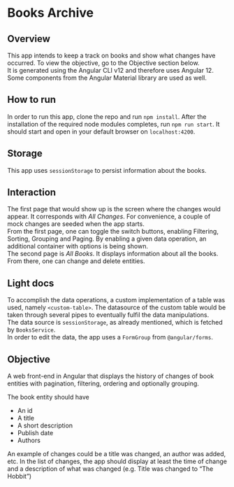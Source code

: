 # Books Archive

## Overview
This app intends to keep a track on books and show what changes have occurred. To view the objective, go to the Objective section below.   
It is generated using the Angular CLI v12 and therefore uses Angular 12. Some components from the Angular Material library are used as well.   

## How to run
In order to run this app, clone the repo and run `npm install`. After the installation of the required node modules completes, run `npm run start`. It should start and open in your default browser on `localhost:4200`.

## Storage
This app uses `sessionStorage` to persist information about the books.

## Interaction
The first page that would show up is the screen where the changes would appear. It corresponds with _All Changes_. For convenience, a couple of mock changes are seeded when the app starts.   
From the first page, one can toggle the switch buttons, enabling Filtering, Sorting, Grouping and Paging. By enabling a given data operation, an additional container with options is being shown.   
The second page is _All Books_. It displays information about all the books. From there, one can change and delete entities.

## Light docs
To accomplish the data operations, a custom implementation of a table was used, namely `<custom-table>`. The datasource of the custom table would be taken through several pipes to eventually fulfil the data manipulations.   
The data source is `sessionStorage`, as already mentioned, which is fetched by `BooksService`.   
In order to edit the data, the app uses a `FormGroup` from `@angular/forms`.

## Objective
A web front-end in Angular that displays the history of changes of book entities with pagination, filtering, ordering and optionally grouping.

The book entity should have 
*	An id
* A title
*	A short description
*	Publish date
*	Authors

An example of changes could be a title was changed, an author was added, etc. In the list of changes, the app should display at least the time of change and a description of what was changed (e.g. Title was changed to “The Hobbit”)

